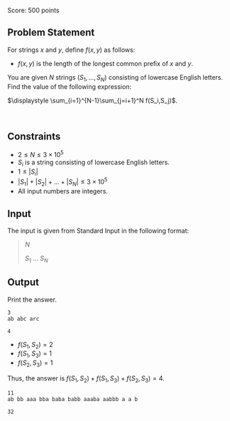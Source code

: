 Score: $500$ points

## Problem Statement

For strings $x$ and $y$, define $f(x, y)$ as follows:

- $f(x, y)$ is the length of the longest common prefix of $x$ and $y$.

You are given $N$ strings $(S_1, \ldots, S_N)$ consisting of lowercase English letters. Find the value of the following expression:

$\displaystyle \sum_{i=1}^{N-1}\sum_{j=i+1}^N f(S_i,S_j)$.

<br>

## Constraints

- $2 \leq N \leq 3\times 10^5$
- $S_i$ is a string consisting of lowercase English letters.
- $1 \leq |S_i|$
- $|S_1|+|S_2|+\ldots+|S_N|\leq 3\times 10^5$
- All input numbers are integers.

## Input

The input is given from Standard Input in the following format:

> $N$ 
> 
> $S_1$ $\ldots$ $S_N$

## Output

Print the answer.

```input1
3
ab abc arc
```

```output1
4
```

- $f(S_1,S_2)=2$
- $f(S_1,S_3)=1$
- $f(S_2,S_3)=1$

Thus, the answer is $f(S_1,S_2) + f(S_1,S_3) + f(S_2,S_3) = 4$.

```input2
11
ab bb aaa bba baba babb aaaba aabbb a a b
```

```output2
32
```